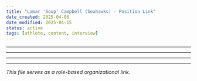 ```yaml
---
title: "Lamar 'Soup' Campbell (Seahawks) - Position Link"
date_created: 2025-04-06
date_modified: 2025-04-15
status: active
tags: [athlete, content, interview]
---
```


---

---

---

---


*This file serves as a role-based organizational link.*
